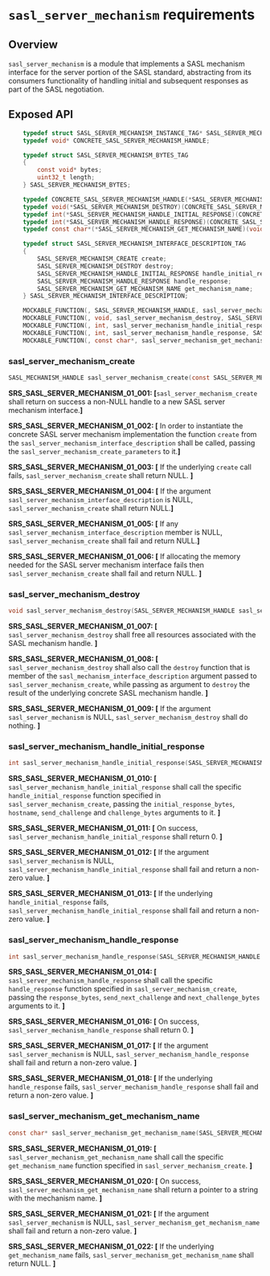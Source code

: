 # `sasl_server_mechanism` requirements

## Overview

`sasl_server_mechanism` is a module that implements a SASL mechanism interface for the server portion of the SASL standard, abstracting from its consumers functionality of handling initial and subsequent responses as part of the SASL negotiation.

## Exposed API

```C
    typedef struct SASL_SERVER_MECHANISM_INSTANCE_TAG* SASL_SERVER_MECHANISM_HANDLE;
    typedef void* CONCRETE_SASL_SERVER_MECHANISM_HANDLE;

    typedef struct SASL_SERVER_MECHANISM_BYTES_TAG
    {
        const void* bytes;
        uint32_t length;
    } SASL_SERVER_MECHANISM_BYTES;

    typedef CONCRETE_SASL_SERVER_MECHANISM_HANDLE(*SASL_SERVER_MECHANISM_CREATE)(void* config);
    typedef void(*SASL_SERVER_MECHANISM_DESTROY)(CONCRETE_SASL_SERVER_MECHANISM_HANDLE concrete_sasl_server_mechanism);
    typedef int(*SASL_SERVER_MECHANISM_HANDLE_INITIAL_RESPONSE)(CONCRETE_SASL_SERVER_MECHANISM_HANDLE concrete_sasl_server_mechanism, const SASL_SERVER_MECHANISM_BYTES* initial_response_bytes, const char* hostname, bool* send_challenge, SASL_SERVER_MECHANISM_BYTES* challenge_bytes);
    typedef int(*SASL_SERVER_MECHANISM_HANDLE_RESPONSE)(CONCRETE_SASL_SERVER_MECHANISM_HANDLE concrete_sasl_server_mechanism, const SASL_SERVER_MECHANISM_BYTES* response_bytes, bool* send_next_challenge, SASL_SERVER_MECHANISM_BYTES* next_challenge_bytes);
    typedef const char*(*SASL_SERVER_MECHANISM_GET_MECHANISM_NAME)(void);

    typedef struct SASL_SERVER_MECHANISM_INTERFACE_DESCRIPTION_TAG
    {
        SASL_SERVER_MECHANISM_CREATE create;
        SASL_SERVER_MECHANISM_DESTROY destroy;
        SASL_SERVER_MECHANISM_HANDLE_INITIAL_RESPONSE handle_initial_response;
        SASL_SERVER_MECHANISM_HANDLE_RESPONSE handle_response;
        SASL_SERVER_MECHANISM_GET_MECHANISM_NAME get_mechanism_name;
    } SASL_SERVER_MECHANISM_INTERFACE_DESCRIPTION;

    MOCKABLE_FUNCTION(, SASL_SERVER_MECHANISM_HANDLE, sasl_server_mechanism_create, const SASL_SERVER_MECHANISM_INTERFACE_DESCRIPTION*, sasl_server_mechanism_interface_description, void*, sasl_server_mechanism_create_parameters);
    MOCKABLE_FUNCTION(, void, sasl_server_mechanism_destroy, SASL_SERVER_MECHANISM_HANDLE, sasl_server_mechanism);
    MOCKABLE_FUNCTION(, int, sasl_server_mechanism_handle_initial_response, SASL_SERVER_MECHANISM_HANDLE, sasl_server_mechanism, const SASL_SERVER_MECHANISM_BYTES*, initial_response_bytes, const char*, hostname, bool*, send_challenge, SASL_SERVER_MECHANISM_BYTES*, challenge_bytes);
    MOCKABLE_FUNCTION(, int, sasl_server_mechanism_handle_response, SASL_SERVER_MECHANISM_HANDLE, sasl_server_mechanism, const SASL_SERVER_MECHANISM_BYTES*, response_bytes, bool*, send_next_challenge, SASL_SERVER_MECHANISM_BYTES*, next_challenge_bytes);
    MOCKABLE_FUNCTION(, const char*, sasl_server_mechanism_get_mechanism_name, SASL_SERVER_MECHANISM_HANDLE, sasl_server_mechanism);
```

### sasl_server_mechanism_create

```C
SASL_MECHANISM_HANDLE sasl_server_mechanism_create(const SASL_SERVER_MECHANISM_INTERFACE_DESCRIPTION* sasl_server_mechanism_interface_description, void* sasl_server_mechanism_create_parameters);
```

**SRS_SASL_SERVER_MECHANISM_01_001: [**`sasl_server_mechanism_create` shall return on success a non-NULL handle to a new SASL server mechanism interface.**]**

**SRS_SASL_SERVER_MECHANISM_01_002: [** In order to instantiate the concrete SASL server mechanism implementation the function `create` from the `sasl_server_mechanism_interface_description` shall be called, passing the `sasl_server_mechanism_create_parameters` to it.**]**

**SRS_SASL_SERVER_MECHANISM_01_003: [** If the underlying `create` call fails, `sasl_server_mechanism_create` shall return NULL. **]**

**SRS_SASL_SERVER_MECHANISM_01_004: [** If the argument `sasl_server_mechanism_interface_description` is NULL, `sasl_server_mechanism_create` shall return NULL.**]**

**SRS_SASL_SERVER_MECHANISM_01_005: [** If any `sasl_server_mechanism_interface_description` member is NULL, `sasl_server_mechanism_create` shall fail and return NULL.**]**

**SRS_SASL_SERVER_MECHANISM_01_006: [** If allocating the memory needed for the SASL server mechanism interface fails then `sasl_server_mechanism_create` shall fail and return NULL. **]**

### sasl_server_mechanism_destroy

```C
void sasl_server_mechanism_destroy(SASL_SERVER_MECHANISM_HANDLE sasl_server_mechanism);
```

**SRS_SASL_SERVER_MECHANISM_01_007: [** `sasl_server_mechanism_destroy` shall free all resources associated with the SASL mechanism handle. **]**

**SRS_SASL_SERVER_MECHANISM_01_008: [** `sasl_server_mechanism_destroy` shall also call the `destroy` function that is member of the `sasl_mechanism_interface_description` argument passed to `sasl_server_mechanism_create`, while passing as argument to `destroy` the result of the underlying concrete SASL mechanism handle. **]**

**SRS_SASL_SERVER_MECHANISM_01_009: [** If the argument `sasl_server_mechanism` is NULL, `sasl_server_mechanism_destroy` shall do nothing. **]**

### sasl_server_mechanism_handle_initial_response

```C
int sasl_server_mechanism_handle_initial_response(SASL_SERVER_MECHANISM_HANDLE sasl_server_mechanism, const SASL_SERVER_MECHANISM_BYTES* initial_response_bytes, const char* hostname, bool* send_challenge, SASL_SERVER_MECHANISM_BYTES* challenge_bytes);
```

**SRS_SASL_SERVER_MECHANISM_01_010: [** `sasl_server_mechanism_handle_initial_response` shall call the specific `handle_initial_response` function specified in `sasl_server_mechanism_create`, passing the `initial_response_bytes`, `hostname`, `send_challenge` and `challenge_bytes` arguments to it. **]**

**SRS_SASL_SERVER_MECHANISM_01_011: [** On success, `sasl_server_mechanism_handle_initial_response` shall return 0. **]**

**SRS_SASL_SERVER_MECHANISM_01_012: [** If the argument `sasl_server_mechanism` is NULL, `sasl_server_mechanism_handle_initial_response` shall fail and return a non-zero value. **]**

**SRS_SASL_SERVER_MECHANISM_01_013: [** If the underlying `handle_initial_response` fails, `sasl_server_mechanism_handle_initial_response` shall fail and return a non-zero value. **]**

### sasl_server_mechanism_handle_response

```C
int sasl_server_mechanism_handle_response(SASL_SERVER_MECHANISM_HANDLE sasl_server_mechanism, const SASL_SERVER_MECHANISM_BYTES* response_bytes, bool* send_next_challenge, SASL_SERVER_MECHANISM_BYTES* next_challenge_bytes);
```

**SRS_SASL_SERVER_MECHANISM_01_014: [** `sasl_server_mechanism_handle_response` shall call the specific `handle_response` function specified in `sasl_server_mechanism_create`, passing the `response_bytes`, `send_next_challenge` and `next_challenge_bytes` arguments to it. **]**

**SRS_SASL_SERVER_MECHANISM_01_016: [** On success, `sasl_server_mechanism_handle_response` shall return 0. **]**

**SRS_SASL_SERVER_MECHANISM_01_017: [** If the argument `sasl_server_mechanism` is NULL, `sasl_server_mechanism_handle_response` shall fail and return a non-zero value. **]**

**SRS_SASL_SERVER_MECHANISM_01_018: [** If the underlying `handle_response` fails, `sasl_server_mechanism_handle_response` shall fail and return a non-zero value. **]**

### sasl_server_mechanism_get_mechanism_name

```C
const char* sasl_server_mechanism_get_mechanism_name(SASL_SERVER_MECHANISM_HANDLE sasl_server_mechanism);
```

**SRS_SASL_SERVER_MECHANISM_01_019: [** `sasl_server_mechanism_get_mechanism_name` shall call the specific `get_mechanism_name` function specified in `sasl_server_mechanism_create`. **]**

**SRS_SASL_SERVER_MECHANISM_01_020: [** On success, `sasl_server_mechanism_get_mechanism_name` shall return a pointer to a string with the mechanism name. **]**

**SRS_SASL_SERVER_MECHANISM_01_021: [** If the argument `sasl_server_mechanism` is NULL, `sasl_server_mechanism_get_mechanism_name` shall fail and return a non-zero value. **]**

**SRS_SASL_SERVER_MECHANISM_01_022: [** If the underlying `get_mechanism_name` fails, `sasl_server_mechanism_get_mechanism_name` shall return NULL. **]**
